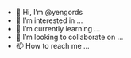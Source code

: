 - 👋 Hi, I’m @yengords
- 👀 I’m interested in ...
- 🌱 I’m currently learning ...
- 💞️ I’m looking to collaborate on ...
- 📫 How to reach me ...

<!---
yengords/yengords is a ✨ special ✨ repository because its `README.md` (this file) appears on your GitHub profile.
You can click the Preview link to take a look at your changes.
--->
